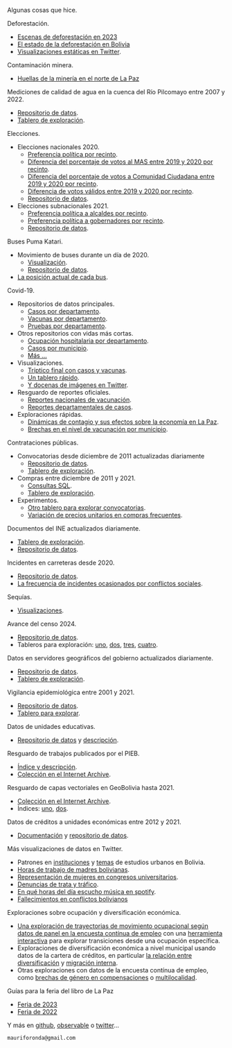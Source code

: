 Algunas cosas que hice.

Deforestación.

- [Escenas de deforestación en 2023](https://observablehq.com/@mauforonda/escenas-de-deforestacion)
- [El estado de la deforestación en Bolivia](https://observablehq.com/@mauforonda/bolivia-arde)
- [Visualizaciones estáticas en Twitter](https://twitter.com/search?q=from%3Amauforonda%20filter%3Aimages%20%22focos%20de%20calor%22%20OR%20%22incendios%22&src=typed_query&f=top).

Contaminación minera.

- [Huellas de la minería en el norte de La Paz](https://observablehq.com/@mauforonda/huellas-de-la-mineria-en-el-norte-de-la-paz)

Mediciones de calidad de agua en la cuenca del Río Pilcomayo entre 2007 y 2022.

- [Repositorio de datos](https://github.com/mauforonda/aguas-del-rio-pilcomayo).
- [Tablero de exploración](https://observablehq.com/@mauforonda/aguas-del-rio-pilcomayo).

Elecciones.

- Elecciones nacionales 2020.
	- [Preferencia política por recinto](https://mauforonda.github.io/elecciones2020/).
	- [Diferencia del porcentaje de votos al MAS entre 2019 y 2020 por recinto](https://mauforonda.github.io/elecciones2020/desde2019/).
	- [Diferencia del porcentaje de votos a Comunidad Ciudadana entre 2019 y 2020 por recinto](https://mauforonda.github.io/elecciones2020/desde2019cc/).
	- [Diferencia de votos válidos entre 2019 y 2020 por recinto](https://mauforonda.github.io/elecciones2020/validos/).
	- [Repositorio de datos](https://github.com/mauforonda/elecciones2020).
- Elecciones subnacionales 2021.
	- [Preferencia política a alcaldes por recinto](https://mauforonda.github.io/elecciones2021/alcaldias.html).
	- [Preferencia política a gobernadores por recinto](gobernaciones.html).
	- [Repositorio de datos](https://github.com/mauforonda/elecciones2021).

Buses Puma Katari.

- Movimiento de buses durante un día de 2020.
	- [Visualización](https://mauforonda.github.io/espuma/).
	- [Repositorio de datos](https://github.com/mauforonda/pumiercoles).
- [La posición actual de cada bus](http://mauforonda.gitlab.io/pumap/).

Covid-19.

- Repositorios de datos principales.
	- [Casos por departamento](https://github.com/sociedatos/covid19-bo-casos_por_departamento).
	- [Vacunas por departamento](https://github.com/sociedatos/covid19-bo-vacunas_por_departamento/).
	- [Pruebas por departamento](https://github.com/sociedatos/covid19-bo-pruebas_por_departamento).
- Otros repositorios con vidas más cortas.
	- [Ocupación hospitalaria por departamento](https://github.com/sociedatos/bo-hospitalizados_por_departamento).
	- [Casos por municipio](https://github.com/sociedatos/covid19-bo-casos_por_municipio).
	- [Más ...](https://github.com/mauforonda?tab=repositories&q=covid&type=&language=&sort=)
- Visualizaciones.
	- [Tríptico final con casos y vacunas](https://observablehq.com/@mauforonda/anos-de-covid-19-en-bolivia).
	- [Un tablero rápido](https://observablehq.com/@mauforonda/covid-19-en-bolivia).
	- [Y docenas de imágenes en Twitter](https://observablehq.com/@mauforonda/covid-19-en-bolivia).
- Resguardo de reportes oficiales.
	- [Reportes nacionales de vacunación](https://archive.org/details/vacunacion-covid19-bolivia).
	- [Reportes departamentales de casos](https://archive.org/details/covid19-bolivia-departamentos).
- Exploraciones rápidas.
	- [Dinámicas de contagio y sus efectos sobre la economía en La Paz](https://mauforonda.github.io/notas/volver_para_trabajar_la_tierra.html). 
	- [Brechas en el nivel de vacunación por municipio](https://mauforonda.github.io/notas/vacunaciones_por_municipio.html).

Contrataciones públicas.

- Convocatorias desde diciembre de 2011 actualizadas diariamente
	- [Repositorio de datos](https://github.com/sociedatos/bo-convocatorias_publicas).
	- [Tablero de exploración](https://observablehq.com/@mauforonda/convocatorias-publicas-del-gobierno-boliviano).
- Compras entre diciembre de 2011 y 2021.
	- [Consultas SQL](http://contratos.fly.dev/contratos).
	- [Tablero de exploración](https://observablehq.com/@mauforonda/compras-del-gobierno-boliviano).
- Experimentos.
	- [Otro tablero para explorar convocatorias](https://observablehq.com/d/cd8404af3f04a90d).
	- [Variación de  precios unitarios en compras frecuentes](https://observablehq.com/@mauforonda/compras-frecuentes-del-gobierno-boliviano).

Documentos del INE actualizados diariamente.

- [Tablero de exploración](https://observablehq.com/@mauforonda/documentos-del-ine).
- [Repositorio de datos](https://gitlab.com/mauforonda/ine).

Incidentes en carreteras desde 2020.

- [Repositorio de datos](https://github.com/mauforonda/transitabilidad-bolivia).
- [La frecuencia de incidentes ocasionados por conflictos sociales](https://observablehq.com/@mauforonda/incidentes-carreteras-conflictos-sociales).

Sequías.

- [Visualizaciones](https://observablehq.com/@mauforonda/sequias-en-bolivia).

Avance del censo 2024.

- [Repositorio de datos](https://github.com/mauforonda/canceles_elevando/).
- Tableros para exploración: [uno](https://observablehq.com/@mauforonda/avance-del-censo), [dos](https://observablehq.com/@mauforonda/nuevo-avance-del-censo), [tres](https://observablehq.com/@mauforonda/como-va-el-censo-en-bolivia), [cuatro](https://observablehq.com/@mauforonda/termina-la-actualizacion-cartografica).

Datos en servidores geográficos del gobierno actualizados diariamente.

- [Repositorio de datos](https://github.com/mauforonda/geodatos/).
- [Tablero de exploración](https://observablehq.com/@mauforonda/datos-geograficos-del-gobierno-boliviano).

Vigilancia epidemiológica entre 2001 y 2021.

- [Repositorio de datos](https://github.com/mauforonda/vigilancia-epidemiologica/).
- [Tablero para explorar](https://mauforonda.github.io/vigilancia-epidemiologica/).

Datos de unidades educativas.

- [Repositorio de datos](https://github.com/mauforonda/unidades_educativas_bolivia) y [descripción](https://mauforonda.github.io/notas/unidades_educativas.html).

Resguardo de trabajos publicados por el PIEB.

- [Índice y descripción](https://mauforonda.github.io/notas/pieb.html).
- [Colección en el Internet Archive](https://archive.org/details/biblioteca-pieb).

Resguardo de capas vectoriales en GeoBolivia hasta 2021.

- [Colección en el Internet Archive](https://archive.org/details/geo-bolivia).
- Índices: [uno](https://mauforonda.gitlab.io/open/doc/geobolivia/), [dos](https://mauforonda.gitlab.io/open/doc/geobolivia/index_con_metadatos.html).

Datos de créditos a unidades económicas entre 2012 y 2021.

- [Documentación](https://mauforonda.github.io/notas/Cartera_de_Creditos_en_Bolivia.html) y [repositorio de datos](https://github.com/mauforonda/cartera_de_creditos_en_bolivia/).

Más visualizaciones de datos en Twitter.

- Patrones en [instituciones](https://twitter.com/mauforonda/status/1539884672875896832) y [temas](https://twitter.com/mauforonda/status/1538027894798045185) de estudios urbanos en Bolivia.
- [Horas de trabajo de madres bolivianas](https://twitter.com/mauforonda/status/1530412449224183808).
- [Representación de mujeres en congresos universitarios](https://twitter.com/mauforonda/status/1537882267363573761).
- [Denuncias de trata y tráfico](https://twitter.com/mauforonda/status/1539409565661405184).
- [En qué horas del día escucho música en spotify](https://twitter.com/mauforonda/status/1533662130687430657).
- [Fallecimientos en conflictos bolivianos](https://twitter.com/mauforonda/status/1529694511366123522)

Exploraciones sobre ocupación y diversificación económica.

- [Una exploración de trayectorias de movimiento ocupacional según datos de panel en la encuesta contínua de empleo](https://mauforonda.github.io/notas/transicion_entre_ocupaciones.html) con una [herramienta interactiva](https://mauforonda.github.io/notas/interactivo/cambios_de_ocupacion.html) para explorar transiciones desde una ocupación específica.
- Exploraciones de diversificación económica a nivel municipal usando datos de la cartera de créditos, en particular [la relación entre diversificación](https://mauforonda.github.io/notas/diversificacion_economica_y_migracion.html) y [migración interna](https://mauforonda.github.io/notas/proximidad_y_nuevas_actividades_economicas.html).
- Otras exploraciones con datos de la encuesta contínua de empleo, como [brechas de género en compensaciones](https://mauforonda.github.io/notas/brechas_de_ingresos_entre_mujeres_y_hombres.html) o [multilocalidad](https://mauforonda.github.io/notas/volver_para_trabajar_la_tierra.html).

Guías para la feria del libro de La Paz

- [Feria de 2023](https://mauforonda.github.io/fil23/)
- [Feria de 2022](https://observablehq.com/@mauforonda/feria-internacional-del-libro-de-la-paz)

Y más en [github](https://github.com/mauforonda/), [observable](https://observablehq.com/) o [twitter](https://twitter.com/mauforonda/)...

`mauriforonda@gmail.com`